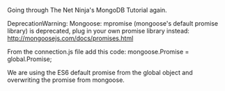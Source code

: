 Going through The Net Ninja's MongoDB Tutorial again.


DeprecationWarning: Mongoose: mpromise (mongoose's default promise library) is deprecated, plug in your own promise library instead: http://mongoosejs.com/docs/promises.html

From the connection.js file add this code:
mongoose.Promise = global.Promise;

We are using the ES6 default promise from the global object and overwriting the promise from mongoose.
